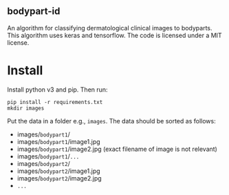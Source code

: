 ## bodypart-id

An algorithm for classifying dermatological clinical images to bodyparts. This algorithm uses keras and tensorflow. The code is licensed under a MIT license.

# Install

Install python v3 and pip. Then run:

```
pip install -r requirements.txt
mkdir images
```

Put the data in a folder e.g., `images`. The data should be sorted as follows:
- images/`bodypart1`/
- images/`bodypart1`/image1.jpg
- images/`bodypart1`/image2.jpg (exact filename of image is not relevant)
- images/`bodypart1`/`...`
- images/`bodypart2`/
- images/`bodypart2`/image1.jpg
- images/`bodypart2`/image2.jpg
- `...`

